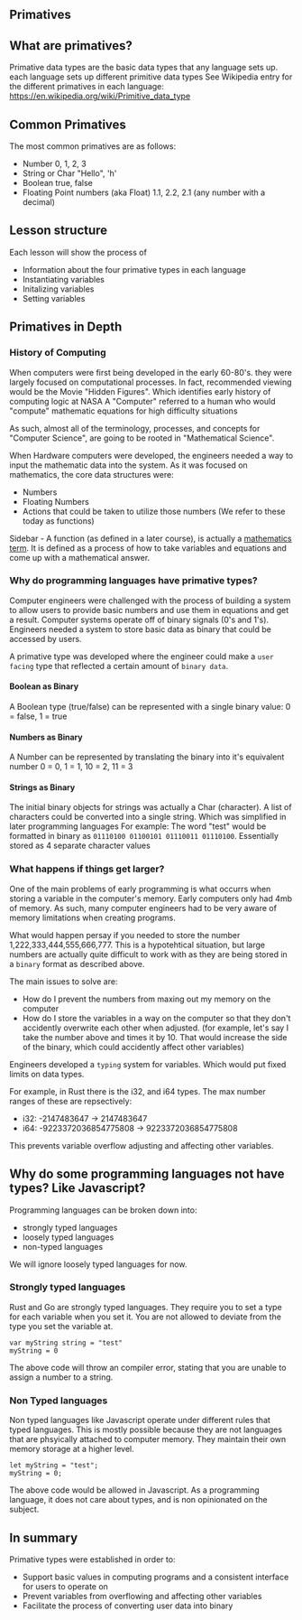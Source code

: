 Primatives
----------------------

## What are primatives?
Primative data types are the basic data types that any language sets up.
each language sets up different primitive data types
See Wikipedia entry for the different primatives in each language: https://en.wikipedia.org/wiki/Primitive_data_type

## Common Primatives
The most common primatives are as follows:
- Number                                 0, 1, 2, 3
- String or Char                         "Hello", 'h'
- Boolean                                true, false
- Floating Point numbers (aka Float)     1.1, 2.2, 2.1 (any number with a decimal)   

## Lesson structure
Each lesson will show the process of
- Information about the four primative types in each language 
- Instantiating variables
- Initalizing variables
- Setting variables


## Primatives in Depth

### History of Computing
When computers were first being developed in the early 60-80's. they were largely focused on computational processes.
In fact, recommended viewing would be the Movie "Hidden Figures". Which identifies early history of computing logic at NASA
A "Computer" referred to a human who would "compute" mathematic equations for high difficulty situations

As such, almost all of the terminology, processes, and concepts for "Computer Science", are going to be rooted in "Mathematical Science".

When Hardware computers were developed, the engineers needed a way to input the mathematic data into the system. As it was focused on mathematics, the core data structures were:
- Numbers
- Floating Numbers
- Actions that could be taken to utilize those numbers (We refer to these today as functions)

Sidebar - A function (as defined in a later course), is actually a [mathematics term](https://en.wikipedia.org/wiki/Function_(mathematics)). It is defined as a process of how to take variables and equations and come up with a mathematical answer.

### Why do programming languages have primative types?
Computer engineers were challenged with the process of building a system to allow users to provide basic numbers and use them in equations and get a result.
Computer systems operate off of binary signals (0's and 1's). Engineers needed a system to store basic data as binary that could be accessed by users.

A primative type was developed where the engineer could make a `user facing` type that reflected a certain amount of `binary data`. 

#### Boolean as Binary
A Boolean type (true/false) can be represented with a single binary value: 0 = false, 1 = true

#### Numbers as Binary
A Number can be represented by translating the binary into it's equivalent number 0 = 0, 1 = 1, 10 = 2, 11 = 3

#### Strings as Binary
The initial binary objects for strings was actually a Char (character). A list of characters could be converted into a single string. Which was simplified in later programming languages
For example: The word "test" would be formatted in binary as `01110100 01100101 01110011 01110100`. Essentially stored as 4 separate character values

### What happens if things get larger?
One of the main problems of early programming is what occurrs when storing a variable in the computer's memory. Early computers only had 4mb of memory. As such, many computer engineers had to be very aware of memory limitations when creating programs.

What would happen persay if you needed to store the number 1,222,333,444,555,666,777. This is a hypotehtical situation, but large numbers are actually quite difficult to work with as they are being stored in a `binary` format as described above. 

The main issues to solve are:
- How do I prevent the numbers from maxing out my memory on the computer
- How do I store the variables in a way on the computer so that they don't accidently overwrite each other when adjusted. (for example, let's say I take the number above and times it by 10. That would increase the side of the binary, which could accidently affect other variables)

Engineers developed a `typing` system for variables. Which would put fixed limits on data types.

For example, in Rust there is the i32, and i64 types.
The max number ranges of these are repsectively:
- i32: -2147483647 -> 2147483647
- i64: -9223372036854775808 -> 9223372036854775808

This prevents variable overflow adjusting and affecting other variables.


## Why do some programming languages not have types? Like Javascript?
Programming languages can be broken down into:
- strongly typed languages
- loosely typed languages
- non-typed languages

We will ignore loosely typed languages for now. 

### Strongly typed languages
Rust and Go are strongly typed languages. They require you to set a type for each variable when you set it. You are not allowed to deviate from the type you set the variable at.

```
var myString string = "test"
myString = 0
```
The above code will throw an compiler error, stating that you are unable to assign a number to a string.

### Non Typed languages
Non typed languages like Javascript operate under different rules that typed languages. This is mostly possible because they are not languages that are phsyically attached to computer memory. They maintain their own memory storage at a higher level.

```
let myString = "test";
myString = 0;
```

The above code would be allowed in Javascript. As a programming language, it does not care about types, and is non opinionated on the subject.

## In summary
Primative types were established in order to:
- Support basic values in computing programs and a consistent interface for users to operate on
- Prevent variables from overflowing and affecting other variables
- Facilitate the process of converting user data into binary